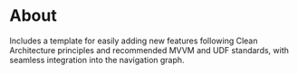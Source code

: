 # About

Includes a template for easily adding new features following Clean Architecture principles and recommended MVVM and UDF standards, with seamless integration into the navigation graph.
